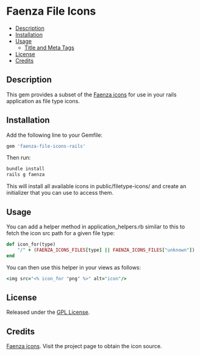 # Faenza File Icons

- [Description](#description)
- [Installation](#installation)
- [Usage](#configuration)
    - [Title and Meta Tags](#title-and-meta-tags)
- [License](#license)
- [Credits](#credits)



## Description
This gem provides a subset of the [Faenza icons](http://tiheum.deviantart.com/art/Faenza-Icons-173323228) for use in your rails application as file type icons.

## Installation
Add the following line to your Gemfile:
```sh
gem 'faenza-file-icons-rails'
```
Then run:
```sh
bundle install
rails g faenza
```

This will install all available icons in public/filetype-icons/ and create an initializer that you can use to access them.

## Usage


You can add a helper method in application_helpers.rb similar to this to fetch the icon src path for a given file type:
```rb
def icon_for(type)
    "/" + (FAENZA_ICONS_FILES[type] || FAENZA_ICONS_FILES["unknown"])
end
```

You can then use this helper in your views as follows:
```rb
<img src="<% icon_for "png" %>" alt="icon"/>
```

## License
Released under the [GPL License](http://www.gnu.org/licenses/gpl.txt).

## Credits
[Faenza icons](http://tiheum.deviantart.com/art/Faenza-Icons-173323228). Visit the project page to obtain the icon source.

    
